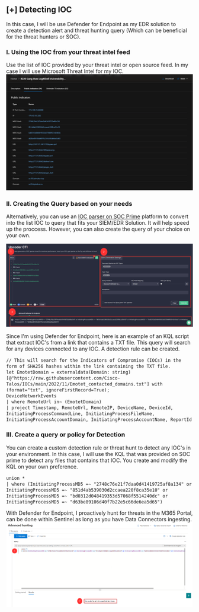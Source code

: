 ## [+] Detecting IOC 

In this case, I will be use Defender for Endpoint as my EDR solution to create a detection alert and threat hunting query (Which can be beneficial for the threat hunters or SOC).

### I. Using the IOC from your threat intel feed 
Use the list of IOC provided by your threat intel or open source feed. In my case I will use Microsoft Threat Intel for my IOC. 
![Image](https://github.com/nguyentimmy/Detection-Engineering/blob/main/2%20-%20Detect%20Current%20Attack%20Trends%20Using%20Threat%20Intelligence/Photos/IOC-Coinminer.png)

### II. Creating the Query based on your needs
Alternatively, you can use an [IOC parser on SOC Prime](https://tdm.socprime.com/uncoder-cti/) platform to convert into the list IOC to query that fits your SIEM/EDR Solution. It will help speed up the proccess. However, you can also create the query of your choice on your own.

![Image](https://github.com/nguyentimmy/Detection-Engineering/blob/main/2%20-%20Detect%20Current%20Attack%20Trends%20Using%20Threat%20Intelligence/Photos/IOC-Steps.png)

Since I'm using Defender for Endpoint, here is an example of an KQL script that extract IOC's from a link that contains a TXT file. This query will search for any devices connected to any IOC. A detection rule can be created.

```
// This will search for the Indicators of Compromise (IOCs) in the form of SHA256 hashes within the link containing the TXT file.
let EmotetDomain = externaldata(Domain: string)[@"https://raw.githubusercontent.com/Cisco-Talos/IOCs/main/2022/11/Emotet_contacted_domains.txt"] with (format="txt", ignoreFirstRecord=True);
DeviceNetworkEvents
| where RemoteUrl in~ (EmotetDomain)
| project Timestamp, RemoteUrl, RemoteIP, DeviceName, DeviceId, InitiatingProcessCommandLine, InitiatingProcessFileName, InitiatingProcessAccountDomain, InitiatingProcessAccountName, ReportId
```

### III. Create a query or policy for Detection
You can create a custom detection rule or threat hunt to detect any IOC's in your environment. In this case, I will use the KQL that was provided on SOC prime to detect any files that contains that IOC. You create and modify the KQL on your own preference.

```
union * 
| where (InitiatingProcessMD5 =~ "2748c76e21f7daa0d41419725af8a134" or InitiatingProcessMD5 =~ "851d4ab539030d2ccaea220f8ca35e10" or InitiatingProcessMD5 =~ "bd0312d048419353d57068f5514240dc" or InitiatingProcessMD5 =~ "d63be89106d40f7b22e5c66de6ea5d65")
```

With Defender for Endpoint, I proactively hunt for threats in the M365 Portal, can be done within Sentinel as long as you have Data Connectors ingesting. 
![Photo](https://github.com/nguyentimmy/Detection-Engineering/blob/main/2%20-%20Detect%20Current%20Attack%20Trends%20Using%20Threat%20Intelligence/Photos/ThreatHuntDetection.png)
